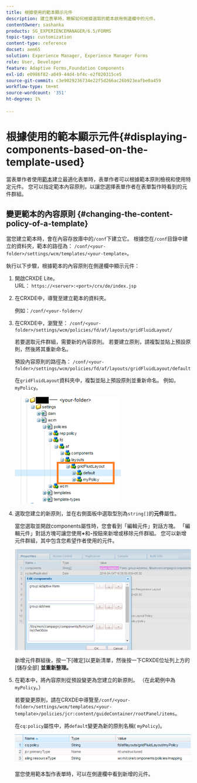```yaml
---
title: 根據使用的範本顯示元件
description: 建立表單時，瞭解如何根據選取的範本啟用側邊欄中的元件。
contentOwner: sashanka
products: SG_EXPERIENCEMANAGER/6.5/FORMS
topic-tags: customization
content-type: reference
docset: aem65
solution: Experience Manager, Experience Manager Forms
role: User, Developer
feature: Adaptive Forms,Foundation Components
exl-id: e0986f82-a049-44d4-bf4c-e2f020315ce5
source-git-commit: c3e9029236734e22f5d266ac26b923eafbe0a459
workflow-type: tm+mt
source-wordcount: '351'
ht-degree: 1%

---
```


# 根據使用的範本顯示元件{#displaying-components-based-on-the-template-used}

當表單作者使用[範本](../../forms/using/template-editor.md)建立最適化表單時，表單作者可以根據範本原則檢視和使用特定元件。 您可以指定範本內容原則，以讓您選擇表單作者在表單製作時看到的元件群組。

## 變更範本的內容原則 {#changing-the-content-policy-of-a-template}

當您建立範本時，會在內容存放庫中的`/conf`下建立它。 根據您在`/conf`目錄中建立的資料夾，範本的路徑為： `/conf/<your-folder>/settings/wcm/templates/<your-template>`。

執行以下步驟，根據範本的內容原則在側邊欄中顯示元件：

1. 開啟CRXDE Lite。\
   URL： `https://<server>:<port>/crx/de/index.jsp`
1. 在CRXDE中，導覽至建立範本的資料夾。

   例如：`/conf/<your-folder>/`

1. 在CRXDE中，瀏覽至： `/conf/<your-folder>/settings/wcm/policies/fd/af/layouts/gridFluidLayout/`

   若要選取元件群組，需要新的內容原則。 若要建立原則，請複製並貼上預設原則，然後將其重新命名。

   預設內容原則的路徑為： `/conf/<your-folder>/settings/wcm/policies/fd/af/layouts/gridFluidLayout/default`

   在`gridFluidLayout`資料夾中，複製並貼上預設原則並重新命名。 例如，`myPolicy`。

   ![正在複製預設原則](assets/crx-default1.png)

1. 選取您建立的新原則，並在右側面板中選取型別為`string[]`的&#x200B;**元件**&#x200B;屬性。

   當您選取並開啟components屬性時，您會看到「編輯元件」對話方塊。 「編輯元件」對話方塊可讓您使用&#x200B;**+**&#x200B;和&#x200B;**-**&#x200B;按鈕來新增或移除元件群組。 您可以新增元件群組，其中包含您希望作者使用的元件。

   ![在原則中新增或移除元件](assets/add-components-list1.png)

   新增元件群組後，按一下[確定]以更新清單，然後按一下CRXDE位址列上方的[儲存全部] **並重新整理。**&#x200B;**&#x200B;**

1. 在範本中，將內容原則從預設變更為您建立的新原則。 （在此範例中為`myPolicy`。）

   若要變更原則，請在CRXDE中導覽至`/conf/<your-folder>/settings/wcm/templates/<your-template>/policies/jcr:content/guideContainer/rootPanel/items`。

   在`cq:policy`屬性中，將`default`變更為新的原則名稱( `myPolicy`)。

   ![已更新範本內容原則](assets/updated-policy.png)

   當您使用範本製作表單時，可以在側邊欄中看到新增的元件。
